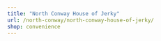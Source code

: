 ```yaml
---
title: "North Conway House of Jerky"
url: /north-conway/north-conway-house-of-jerky/
shop: convenience
---
```

